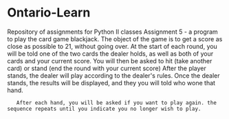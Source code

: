 # Ontario-Learn
 Repository of assignments for Python II classes
Assignment 5 - a program to play the card game blackjack.
       The object of the game is to get a score as close as possible to 21, without going over.
	   At the start of each round, you will be told one of the two cards the dealer holds, as well as both of your cards and your current score.
	   You will then be asked to hit (take another card) or stand (end the round with your current score) After the player stands, the dealer will play according to the dealer's rules.
	   Once the dealer stands, the results will be displayed, and they you will told who wone that hand.
	   
	   After each hand, you will be asked if you want to play again. the sequence repeats until you indicate you no longer wish to play.